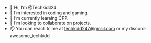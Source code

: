- 👋 Hi, I’m @Techkidd24
- 👀 I’m interested in coding and gaming.
- 🌱 I’m currently learning CPP.
- 💞️ I’m looking to collaborate on projects.
- 📫 You can reach to me at techkidd247@gmail.com or my discord- awesome_techkidd

<!---
Techkidd24/Techkidd24 is a ✨ special ✨ repository because its `README.md` (this file) appears on your GitHub profile.
You can click the Preview link to take a look at your changes.
--->
